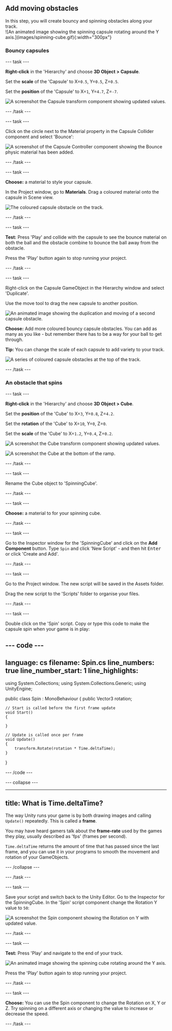 ## Add moving obstacles 

<div style="display: flex; flex-wrap: wrap">
<div style="flex-basis: 200px; flex-grow: 1; margin-right: 15px;">
In this step, you will create bouncy and spinning obstacles along your track.
</div>
<div>
![An animated image showing the spinning capsule rotating around the Y axis.](images/spinning-cube.gif){:width="300px"}
</div>
</div>

### Bouncy capsules

--- task ---

**Right-click** in the 'Hierarchy' and choose **3D Object > Capsule**.

Set the **scale** of the 'Capsule' to X=`0.5`, Y=`0.5`, Z=`0.5`.

Set the **position** of the 'Capsule' to X=`1`, Y=`4.7`, Z=`-7`.

![A screenshot the Capsule transform component showing updated values.](images/capsule-transform.png)

--- /task ---

--- task ---

Click on the circle next to the Material property in the Capsule Collider component and select 'Bounce':

![A screenshot of the Capsule Controller component showing the Bounce physic material has been added.](images/capsule-bounce.png)

--- /task ---

--- task ---

**Choose:** a material to style your capsule. 

In the Project window, go to **Materials**. Drag a coloured material onto the capsule in Scene view.   

![The coloured capsule obstacle on the track.](images/capsule-track.png)

--- /task ---

--- task ---

**Test:** Press 'Play' and collide with the capsule to see the bounce material on both the ball and the obstacle combine to bounce the ball away from the obstacle. 

Press the 'Play' button again to stop running your project. 

--- /task ---

--- task ---

Right-click on the Capsule GameObject in the Hierarchy window and select 'Duplicate'.

Use the move tool to drag the new capsule to another position. 

![An animated image showing the duplication and moving of a second capsule obstacle.](images/multiple-capsules.gif)

**Choose:** Add more coloured bouncy capsule obstacles. You can add as many as you like - but remember there has to be a way for your ball to get through.

**Tip:** You can change the scale of each capsule to add variety to your track.

![A series of coloured capsule obstacles at the top of the track.](images/multiple-capsules.png)

--- /task ---

### An obstacle that spins

--- task ---

**Right-click** in the 'Hierarchy' and choose **3D Object > Cube**.

Set the **position** of the 'Cube' to X=`3`, Y=`0.8`, Z=`4.2`.

Set the **rotation** of the 'Cube' to X=`10`, Y=`0`, Z=`0`.

Set the **scale** of the 'Cube' to X=`1.2`, Y=`0.4`, Z=`0.2`.

![A screenshot the Cube transform component showing updated values.](images/spinning-cube-properties.png)

![A screenshot the Cube at the bottom of the ramp.](images/spin-location.png)

--- /task ---

--- task ---

Rename the Cube object to 'SpinningCube'.

--- /task ---

--- task ---

**Choose:** a material to for your spinning cube. 

--- /task ---

--- task ---

Go to the Inspector window for the 'SpinningCube' and click on the **Add Component** button. Type `Spin` and  click 'New Script' - and then hit <kbd>Enter</kbd> or click 'Create and Add'.

--- /task ---

--- task ---

Go to the Project window. The new script will be saved in the Assets folder.

Drag the new script to the 'Scripts' folder to organise your files.

--- /task ---

--- task ---

Double click on the 'Spin' script. Copy or type this code to make the capsule spin when your game is in play:

--- code ---
---
language: cs
filename: Spin.cs
line_numbers: true
line_number_start: 1
line_highlights:
---

using System.Collections;
using System.Collections.Generic;
using UnityEngine;

public class Spin : MonoBehaviour
{
    public Vector3 rotation;

    // Start is called before the first frame update
    void Start()
    {
       
    }

    // Update is called once per frame
    void Update()
    {
        transform.Rotate(rotation * Time.deltaTime); 
    }
}

--- /code ---

--- collapse ---

---
title: What is Time.deltaTime?
---

The way Unity runs your game is by both drawing images and calling `Update()` repeatedly. This is called a **frame**. 

You may have heard gamers talk about the **frame-rate** used by the games they play, usually described as 'fps' (frames per second).

`Time.deltaTime` returns the amount of time that has passed since the last frame, and you can use it in your programs to smooth the movement and rotation of your GameObjects.

--- /collapse ---

--- /task ---

--- task ---

Save your script and switch back to the Unity Editor. Go to the Inspector for the SpinningCube. In the 'Spin' script component change the Rotation Y value to `50`: 

![A screenshot the Spin component showing the Rotation on Y with updated value.](images/y-rotation.png)

--- /task ---

--- task ---

**Test:** Press 'Play' and navigate to the end of your track. 

![An animated image showing the spinning cube rotating around the Y axis.](images/spinning-cube.gif)

Press the 'Play' button again to stop running your project. 

--- /task ---

--- task ---

**Choose:** You can use the Spin component to change the Rotation on X, Y or Z. Try spinning on a different axis or changing the value to increase or decrease the speed. 

--- /task ---

